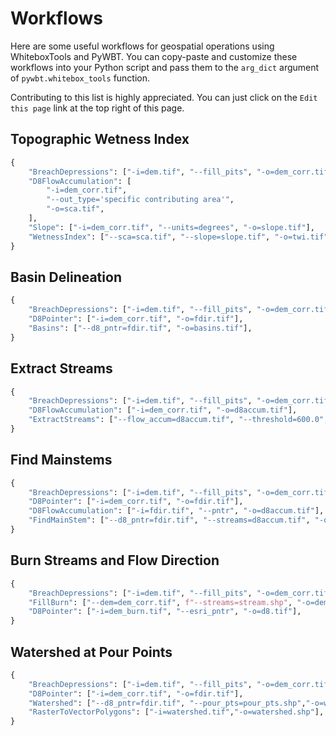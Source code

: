 # Workflows

Here are some useful workflows for geospatial operations using WhiteboxTools and PyWBT.
You can copy-paste and customize these workflows into your Python script and pass them
to the `arg_dict` argument of `pywbt.whitebox_tools` function.

Contributing to this list is highly appreciated. You can just click on the
`Edit this page` link at the top right of this page.

## Topographic Wetness Index

```py
{
    "BreachDepressions": ["-i=dem.tif", "--fill_pits", "-o=dem_corr.tif"],
    "D8FlowAccumulation": [
        "-i=dem_corr.tif",
        "--out_type='specific contributing area'",
        "-o=sca.tif",
    ],
    "Slope": ["-i=dem_corr.tif", "--units=degrees", "-o=slope.tif"],
    "WetnessIndex": ["--sca=sca.tif", "--slope=slope.tif", "-o=twi.tif"],
}
```

## Basin Delineation

```py
{
    "BreachDepressions": ["-i=dem.tif", "--fill_pits", "-o=dem_corr.tif"],
    "D8Pointer": ["-i=dem_corr.tif", "-o=fdir.tif"],
    "Basins": ["--d8_pntr=fdir.tif", "-o=basins.tif"],
}
```

## Extract Streams

```py
{
    "BreachDepressions": ["-i=dem.tif", "--fill_pits", "-o=dem_corr.tif"],
    "D8FlowAccumulation": ["-i=dem_corr.tif", "-o=d8accum.tif"],
    "ExtractStreams": ["--flow_accum=d8accum.tif", "--threshold=600.0", "-o=streams.tif"],
}
```

## Find Mainstems

```py
{
    "BreachDepressions": ["-i=dem.tif", "--fill_pits", "-o=dem_corr.tif"],
    "D8Pointer": ["-i=dem_corr.tif", "-o=fdir.tif"],
    "D8FlowAccumulation": ["-i=fdir.tif", "--pntr", "-o=d8accum.tif"],
    "FindMainStem": ["--d8_pntr=fdir.tif", "--streams=d8accum.tif", "-o=mainstem.tif"],
}
```

## Burn Streams and Flow Direction

```py
{
    "BreachDepressions": ["-i=dem.tif", "--fill_pits", "-o=dem_corr.tif"],
    "FillBurn": ["--dem=dem_corr.tif", f"--streams=stream.shp", "-o=dem_burn.tif"],
    "D8Pointer": ["-i=dem_burn.tif", "--esri_pntr", "-o=d8.tif"],
}
```

## Watershed at Pour Points

```py
{
    "BreachDepressions": ["-i=dem.tif", "--fill_pits", "-o=dem_corr.tif"],
    "D8Pointer": ["-i=dem_corr.tif", "-o=fdir.tif"],
    "Watershed": ["--d8_pntr=fdir.tif", "--pour_pts=pour_pts.shp","-o=watershed.tif"],
    "RasterToVectorPolygons": ["-i=watershed.tif","-o=watershed.shp"],
}
```
